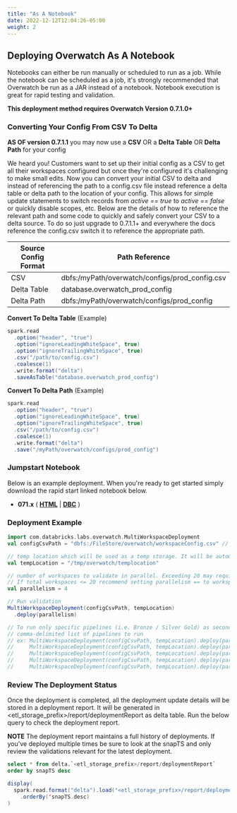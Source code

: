 ```yaml
---
title: "As A Notebook"
date: 2022-12-12T12:04:26-05:00
weight: 2
---
```

## Deploying Overwatch As A Notebook
Notebooks can either be run manually or scheduled to run as a job. While the notebook can be scheduled as a job, 
it's strongly recommended that Overwatch be run as a JAR instead of a notebook. Notebook execution is great for 
rapid testing and validation.

**This deployment method requires Overwatch Version 0.7.1.0+**

### Converting Your Config From CSV To Delta
**AS OF version 0.7.1.1** you may now use a **CSV** OR a **Delta Table** OR **Delta Path** for your config

We heard you! Customers want to set up their initial config as a CSV to get all their workspaces configured but once 
they're configured it's challenging to make small edits. Now you can convert your initial CSV to delta and instead of 
referencing the path to a config.csv file instead reference a delta table or delta path to the location of your 
config. This allows for simple update statements to switch records from *active == true* to *active == false* or 
quickly disable scopes, etc. Below are the details of how to reference the relevant path and some code to quickly and 
safely convert your CSV to a delta source. To do so just upgrade to 0.7.1.1+ and everywhere the docs reference the 
config.csv switch it to reference the appropriate path.

| Source Config Format | Path Reference                                 |
|----------------------|------------------------------------------------|
| CSV                  | dbfs:/myPath/overwatch/configs/prod_config.csv |
| Delta Table          | database.overwatch_prod_config                 |
| Delta Path           | dbfs:/myPath/overwatch/configs/prod_config     |

**Convert To Delta Table** (Example)
```scala
spark.read
  .option("header", "true")
  .option("ignoreLeadingWhiteSpace", true)
  .option("ignoreTrailingWhiteSpace", true)
  .csv("/path/to/config.csv")
  .coalesce(1)
  .write.format("delta")
  .saveAsTable("database.overwatch_prod_config")
```

**Convert To Delta Path** (Example)
```scala
spark.read
  .option("header", "true")
  .option("ignoreLeadingWhiteSpace", true)
  .option("ignoreTrailingWhiteSpace", true)
  .csv("/path/to/config.csv")
  .coalesce(1)
  .write.format("delta")
  .save("/myPath/overwatch/configs/prod_config")
```


### Jumpstart Notebook
Below is an example deployment. When you're ready to get started simply download the rapid start linked notebook below.

* **071.x** ( [**HTML**](/assets/DeployOverwatch/071x_Runner.html) | [**DBC**](/assets/DeployOverwatch/071x_Runner.dbc) )

### Deployment Example
```scala
import com.databricks.labs.overwatch.MultiWorkspaceDeployment
val configCsvPath = "dbfs:/FileStore/overwatch/workspaceConfig.csv" // Path to the config.csv

// temp location which will be used as a temp storage. It will be automatically cleaned after each run.
val tempLocation = "/tmp/overwatch/templocation"

// number of workspaces to validate in parallel. Exceeding 20 may require larger drivers or additional cluster config considerations
// If total workspaces <= 20 recommend setting parallelism == to workspace count 
val parallelism = 4

// Run validation
MultiWorkspaceDeployment(configCsvPath, tempLocation)
  .deploy(parallelism)

// To run only specific pipelines (i.e. Bronze / Silver Gold) as second argument can be passed to deploy as a 
// comma-delimited list of pipelines to run
// ex: MultiWorkspaceDeployment(configCsvPath, tempLocation).deploy(parallelism,"Bronze") 
//     MultiWorkspaceDeployment(configCsvPath, tempLocation).deploy(parallelism,"Silver")
//     MultiWorkspaceDeployment(configCsvPath, tempLocation).deploy(parallelism,"Gold")
//     MultiWorkspaceDeployment(configCsvPath, tempLocation).deploy(parallelism,"Bronze,Silver")
//     MultiWorkspaceDeployment(configCsvPath, tempLocation).deploy(parallelism,"Silver,Gold")
```

### Review The Deployment Status
Once the deployment is completed, all the deployment update details will be stored in a deployment report. It will 
be generated in <etl_storage_prefix>/report/deploymentReport as delta table.
Run the below query to check the deployment report.

**NOTE** The deployment report maintains a full history of deployments. If you've deployed multiple times be sure
to look at the snapTS and only review the validations relevant for the latest deployment.
```sql
select * from delta.`<etl_storage_prefix>/report/deploymentReport`
order by snapTS desc
```

```scala
display(
  spark.read.format("delta").load("<etl_storage_prefix>/report/deploymentReport")
    .orderBy('snapTS.desc)
)
```
